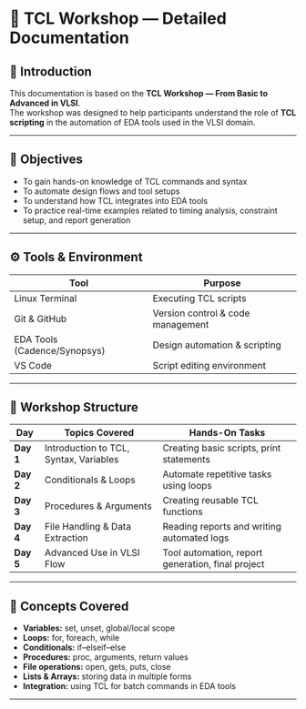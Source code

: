 # 🧾 TCL Workshop — Detailed Documentation  

## 🔰 Introduction  
This documentation is based on the **TCL Workshop — From Basic to Advanced in VLSI**.  
The workshop was designed to help participants understand the role of **TCL scripting** in the automation of EDA tools used in the VLSI domain.  

---

## 🎯 Objectives  
- To gain hands-on knowledge of TCL commands and syntax  
- To automate design flows and tool setups  
- To understand how TCL integrates into EDA tools  
- To practice real-time examples related to timing analysis, constraint setup, and report generation  

---

## ⚙️ Tools & Environment  
| Tool | Purpose |
|------|----------|
| Linux Terminal | Executing TCL scripts |
| Git & GitHub | Version control & code management |
| EDA Tools (Cadence/Synopsys) | Design automation & scripting |
| VS Code | Script editing environment |

---

## 📆 Workshop Structure  

| Day | Topics Covered | Hands-On Tasks |
|-----|----------------|----------------|
| **Day 1** | Introduction to TCL, Syntax, Variables | Creating basic scripts, print statements |
| **Day 2** | Conditionals & Loops | Automate repetitive tasks using loops |
| **Day 3** | Procedures & Arguments | Creating reusable TCL functions |
| **Day 4** | File Handling & Data Extraction | Reading reports and writing automated logs |
| **Day 5** | Advanced Use in VLSI Flow | Tool automation, report generation, final project |

---

## 🧠 Concepts Covered  

- **Variables:** set, unset, global/local scope  
- **Loops:** for, foreach, while  
- **Conditionals:** if–elseif–else  
- **Procedures:** proc, arguments, return values  
- **File operations:** open, gets, puts, close  
- **Lists & Arrays:** storing data in multiple forms  
- **Integration:** using TCL for batch commands in EDA tools  

---


